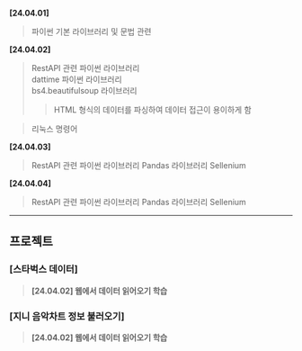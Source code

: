 
**[24.04.01]**
>   파이썬 기본 라이브러리 및 문법 관련

**[24.04.02]**
>   RestAPI 관련 파이썬 라이브러리  
>   dattime 파이썬 라이브러리  
>   bs4.beautifulsoup 라이브러리  
>   > HTML 형식의 데이터를 파싱하여 데이터 접근이 용이하게 함  

>   리눅스 명령어

**[24.04.03]**
>   RestAPI 관련 파이썬 라이브러리
>   Pandas 라이브러리
>   Sellenium 

**[24.04.04]**
>   RestAPI 관련 파이썬 라이브러리
>   Pandas 라이브러리
>   Sellenium 

---
## 프로젝트

### **[스타벅스 데이터]** 
>   **[24.04.02] 웹에서 데이터 읽어오기 학습**

### **[지니 음악차트 정보 불러오기]** 
>   **[24.04.02] 웹에서 데이터 읽어오기 학습**


